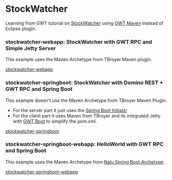 # StockWatcher

Learning from GWT tutorial on [StockWatcher](http://www.gwtproject.org/doc/latest/tutorial/gettingstarted.html) using [GWT Maven](https://tbroyer.github.io/gwt-maven-plugin/) instead of Eclipse plugin.


### stockwatcher-webapp: StockWatcher with GWT RPC and Simple Jetty Server

This example uses the Maven Archetype from TBroyer Maven plugin.

[stockwatcher-webapp](https://github.com/lofidewanto/stockwatcher/tree/master/stockwatcher-webapp)

### stockwatcher-springboot: StockWatcher with Domino REST + GWT RPC and Spring Boot

This example doesn't use the Maven Archetype from TBroyer Maven Plugin. 
- For the server part it just uses the [Spring Boot Initialzr](https://start.spring.io)
- For the client part it uses Maven from TBroyer and its integrated Jetty with [GWT Boot](https://github.com/gwtboot/gwt-boot-modules) to simplify 
the pom.xml.

[stockwatcher-springboot](https://github.com/lofidewanto/stockwatcher/tree/master/stockwatcher-springboot)

### stockwatcher-springboot-webapp: HelloWorld with GWT RPC and Spring Boot

This example uses the Maven Archetype from [Nalu Spring Boot Archetype](https://github.com/NaluKit/gwt-maven-springboot-archetype).

[stockwatcher-springboot-webapp](https://github.com/lofidewanto/stockwatcher/tree/master/stockwatcher-springboot-webapp)

